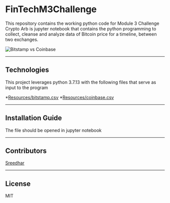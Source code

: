 # FinTechM3Challenge

This repository contains the working python code for Module 3 Challenge
Crypto Arb is jupyter notebook that contains the python programming to collect, cleanse and analyze
data of Bitcoin price for a timeline, between two exchanges.

![Bitstamp vs Coinbase](Resources/bitstamp_vs_coinbase_all.jpg)

---

## Technologies

This project leverages python 3.7.13 with the following files that serve as input to the program

*[Resources/bitstamp.csv](Starter_Code/Resources/bitstamp.csv)
*[Resources/coinbase.csv](Starter_Code/Resources/coinbase.csv)

---

## Installation Guide

The file should be opened in jupyter notebook

---

## Contributors

[Sreedhar](j_sreedhar@yahoo.com)

---

## License

MIT
